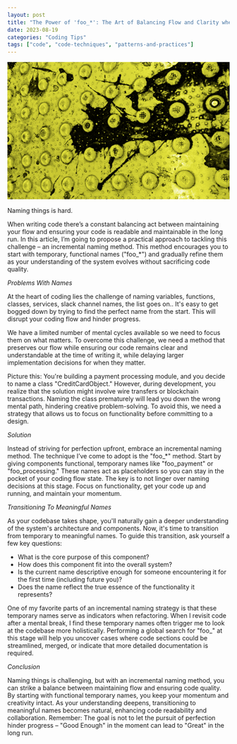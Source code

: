 ```yaml
---
layout: post
title: "The Power of 'foo_*': The Art of Balancing Flow and Clarity when Naming Things"
date: 2023-08-19
categories: "Coding Tips"
tags: ["code", "code-techniques", "patterns-and-practices"]
---
```


![Picture of a dirty tactile pavement](/assets/texture-dirtytactilepaintingnewyork.png "")

Naming things is hard.

When writing code there’s a constant balancing act between maintaining your flow and ensuring your code is readable and maintainable in the long run. In this article, I’m going to propose a practical approach to tackling this challenge – an incremental naming method. This method encourages you to start with temporary, functional names ("foo_*") and gradually refine them as your understanding of the system evolves without sacrificing code quality.

*Problems With Names*

At the heart of coding lies the challenge of naming variables, functions, classes, services, slack channel names, the list goes on.. It's easy to get bogged down by trying to find the perfect name from the start. This will disrupt your coding flow and hinder progress.

We have a limited number of mental cycles available so we need to focus them on what matters. To overcome this challenge, we need a method that preserves our flow while ensuring our code remains clear and understandable at the time of writing it, while delaying larger implementation decisions for when they matter. 

Picture this: You're building a payment processing module, and you decide to name a class "CreditCardObject." However, during development, you realize that the solution might involve wire transfers or blockchain transactions. Naming the class prematurely will lead you down the wrong mental path, hindering creative problem-solving. To avoid this, we need a strategy that allows us to focus on functionality before committing to a design.

*Solution*

Instead of striving for perfection upfront, embrace an incremental naming method. The technique I’ve come to adopt is the "foo_*" method. Start by giving components functional, temporary names like "foo_payment" or "foo_processing." These names act as placeholders so you can stay in the pocket of your coding flow state. The key is to not linger over naming decisions at this stage. Focus on functionality, get your code up and running, and maintain your momentum.

*Transitioning To Meaningful Names*

As your codebase takes shape, you'll naturally gain a deeper understanding of the system's architecture and components. Now, it's time to transition from temporary to meaningful names. To guide this transition, ask yourself a few key questions:

* What is the core purpose of this component?
* How does this component fit into the overall system?
* Is the current name descriptive enough for someone encountering it for the first time (including future you)?
* Does the name reflect the true essence of the functionality it represents?

One of my favorite parts of an incremental naming strategy is that these temporary names serve as indicators when refactoring. When I revisit code after a mental break, I find these temporary names often trigger me to look at the codebase more holistically. Performing a global search for "foo_" at this stage will help you uncover cases where code sections could be streamlined, merged, or indicate that more detailed documentation is required.

*Conclusion*

Naming things is challenging, but with an incremental naming method, you can strike a balance between maintaining flow and ensuring code quality. By starting with functional temporary names, you keep your momentum and creativity intact. As your understanding deepens, transitioning to meaningful names becomes natural, enhancing code readability and collaboration. Remember: The goal is not to let the pursuit of perfection hinder progress – "Good Enough" in the moment can lead to "Great" in the long run.

